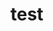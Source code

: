 # test   
     
      
           
          
               
                
         
         
    
          
  
    
    
